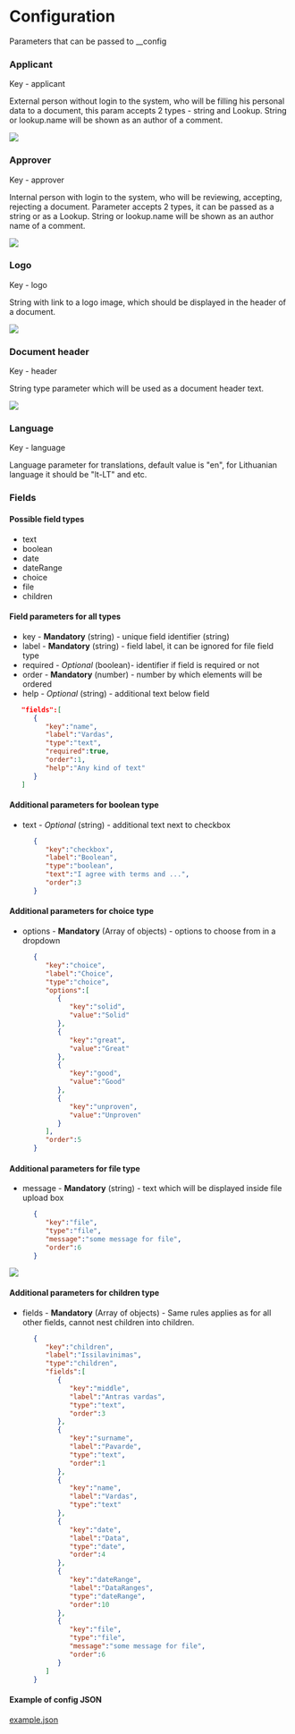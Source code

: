 # Configuration

Parameters that can be passed to \_\_config

### Applicant

Key - applicant

External person without login to the system, who will be filling his personal data to a document, this param accepts 2 types - string and Lookup. String or lookup.name will be shown as an author of a comment.

  ![](/assets/image_(251).png)



### Approver

Key - approver

Internal person with login to the system, who will be reviewing, accepting, rejecting a document. Parameter accepts 2 types, it can be passed as a string or as a Lookup. String or lookup.name will be shown as an author name of a comment.

  ![](/assets/image_(350).png)

### Logo

Key - logo

String with link to a logo image, which should be displayed in the header of a document.

  ![](/assets/image_(101).png)

### Document header

Key - header

String type parameter which will be used as a document header text.

  ![](/assets/image_(268).png)

### Language

Key - language

Language parameter for translations, default value is "en", for Lithuanian language it should be "lt-LT" and etc.

### Fields

#### Possible field types

* text
* boolean
* date
* dateRange
* choice
* file
* children

#### Field parameters for all types

* key - **Mandatory** (string) - unique field identifier (string)&#x20;
* label  - **Mandatory** (string)  - field label, it can be ignored for file field type
* required - _Optional_ (boolean)_-_ identifier if field is required or not
* order - **Mandatory** (number) - number by which elements will be ordered
* help - _Optional_ (string) - additional text below field

```json
   "fields":[
      {
         "key":"name",
         "label":"Vardas",
         "type":"text",
         "required":true,
         "order":1,
         "help":"Any kind of text"
      }
   ]
```

#### Additional parameters for boolean type

* text - _Optional_ (string) - additional text next to checkbox

```json
      {
         "key":"checkbox",
         "label":"Boolean",
         "type":"boolean",
         "text":"I agree with terms and ...",
         "order":3
      }
```

#### Additional parameters for choice type

* options - **Mandatory** (Array of objects) - options to choose from in a dropdown

```json
      {
         "key":"choice",
         "label":"Choice",
         "type":"choice",
         "options":[
            {
               "key":"solid",
               "value":"Solid"
            },
            {
               "key":"great",
               "value":"Great"
            },
            {
               "key":"good",
               "value":"Good"
            },
            {
               "key":"unproven",
               "value":"Unproven"
            }
         ],
         "order":5
      }
```

#### Additional parameters for file type

* message - **Mandatory** (string) - text which will be displayed inside file upload box

```json
      {
         "key":"file",
         "type":"file",
         "message":"some message for file",
         "order":6
      }
```

  ![](/assets/image_(112).png)

#### Additional parameters for children type

* fields - **Mandatory** (Array of objects) - Same rules applies as for all other fields, cannot nest children into children.

```json
      {
         "key":"children",
         "label":"Issilavinimas",
         "type":"children",
         "fields":[
            {
               "key":"middle",
               "label":"Antras vardas",
               "type":"text",
               "order":3
            },
            {
               "key":"surname",
               "label":"Pavarde",
               "type":"text",
               "order":1
            },
            {
               "key":"name",
               "label":"Vardas",
               "type":"text"
            },
            {
               "key":"date",
               "label":"Data",
               "type":"date",
               "order":4
            },
            {
               "key":"dateRange",
               "label":"DataRanges",
               "type":"dateRange",
               "order":10
            },
            {
               "key":"file",
               "type":"file",
               "message":"some message for file",
               "order":6
            }
         ]
      }
```

#### Example of config JSON

  [example.json](/assets/example_(1).json)

